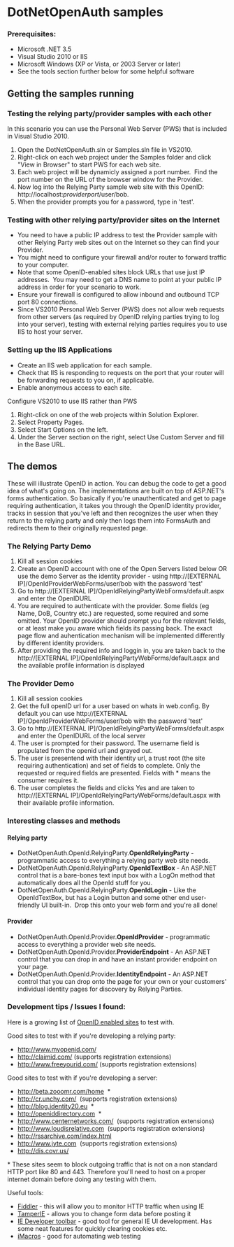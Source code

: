 <html>
<body>
	<h1>
    DotNetOpenAuth samples
</h1>
<h3>
    Prerequisites:</h3>
<ul>
    <li>Microsoft .NET 3.5</li>
    <li>Visual Studio 2010 or IIS</li>
    <li>Microsoft Windows (XP or Vista, or 2003 Server or later)</li>
    <li>See the tools section further below for some helpful software </li>
</ul>
<h2>
    Getting the samples running</h2>
<h3>
    Testing the relying party/provider samples with each other</h3>
<p>
    In this scenario you can use the Personal Web Server (PWS) that is included in Visual
    Studio 2010.</p>
<ol>
    <li>Open the DotNetOpenAuth.sln or Samples.sln file in VS2010.</li>
    <li>Right-click on each web project under the Samples folder and click "View in Browser"
        to start PWS for each web site.</li>
    <li>Each web project will be dynamicly assigned a port number.&nbsp; Find the port number
        on the URL of the browser window for the Provider.&nbsp; </li>
    <li>Now log into the Relying Party sample web site with this OpenID: http://localhost:<i>providerport</i>/user/bob.
    </li>
    <li>When the provider prompts you for a password, type in &#39;test&#39;.</li>
</ol>
<h3>
    Testing with other relying party/provider sites on the Internet</h3>
<ul>
    <li>You need to have a public IP address to test the Provider sample with other Relying
        Party web sites out on the Internet so they can find your Provider.&nbsp; </li>
    <li>You might need to configure your firewall and/or router to forward traffic to your
        computer.</li>
    <li>Note that some OpenID-enabled sites block URLs that use just IP addresses.&nbsp;
        You may need to get a DNS name to point at your public IP address in order for your
        scenario to work.</li>
    <li>Ensure your firewall is configured to allow inbound and outbound TCP port 80 connections.</li>
    <li>Since VS2010 Personal Web Server (PWS) does not allow web requests from other servers
        (as required by OpenID relying parties trying to log into your server), testing
        with external relying parties requires you to use IIS to host your server.</li>
</ul>
<h3>
    Setting up the IIS Applications</h3>
<ul>
    <li>Create an IIS web application for each sample.&nbsp; </li>
    <li>Check that IIS is responding to requests on the port that your router will be forwarding
        requests to you on, if applicable.</li>
    <li>Enable anonymous access to each site.</li>
</ul>
<p>
    Configure VS2010 to use IIS rather than PWS</p>
<ol>
    <li>Right-click on one of the web projects within Solution Explorer.</li>
    <li>Select Property Pages.</li>
    <li>Select Start Options on the left.</li>
    <li>Under the Server section on the right, select Use Custom Server and fill in the
        Base URL.</li>
</ol>
<h2>
    The demos</h2>
<p>
    These will illustrate OpenID in action. You can debug the code to get a good idea
    of what's going on. The implementations are built on top of ASP.NET's forms authentication.
    So basically if you're unauthenticated and get to page requiring authentication,
    it takes you through the OpenID identity provider, tracks in session that you've
    left and then recognizes the user when they return to the relying party and only
    then logs them into FormsAuth and redirects them to their originally requested page.
</p>
<h3>
    The Relying Party Demo
</h3>
<ol>
    <li>Kill all session cookies</li>
    <li>Create an OpenID account with one of the Open Servers listed below OR use the demo
        Server as the identity provider - using http://[EXTERNAL IP]/OpenIdProviderWebForms/user/bob
        with the password 'test'</li>
    <li>Go to http://[EXTERNAL IP]/OpenIdRelyingPartyWebForms/default.aspx and enter the
        OpenIDURL</li>
    <li>You are required to authenticate with the provider. Some fields (eg Name, DoB, Country
        etc.) are requested, some required and some omitted. Your OpenID provider should
        prompt you for the relevant fields, or at least make you aware which fields its
        passing back. The exact page flow and auhentication mechanism will be implemented
        differently by different identity providers.</li>
    <li>After providing the required info and loggin in, you are taken back to the http://[EXTERNAL
        IP]/OpenIdRelyingPartyWebForms/default.aspx and the available profile information
        is displayed</li>
</ol>
<h3>
    The Provider Demo
</h3>
<ol>
    <li>Kill all session cookies</li>
    <li>Get the full openID url for a user based on whats in web.config. By default you
        can use http://[EXTERNAL IP]/OpenIdProviderWebForms/user/bob with the password 'test'</li>
    <li>Go to http://[EXTERNAL IP]/OpenIdRelyingPartyWebForms/default.aspx and enter the
        OpenIDURL of the local server</li>
    <li>The user is prompted for their password. The username field is propulated from the
        openid url and grayed out.</li>
    <li>The user is presentend with their identity url, a trust root (the site requiring
        authentication) and set of fields to complete. Only the requested or required fields
        are presented. Fields with * means the consumer requires it. </li>
    <li>The user completes the fields and clicks Yes and are taken to http://[EXTERNAL IP]/OpenIdRelyingPartyWebForms/default.aspx
        with their available profile information.</li>
</ol>
<h3>
    Interesting classes and methods</h3>
<h4>
    Relying party</h4>
<ul>
    <li>DotNetOpenAuth.OpenId.RelyingParty.<b>OpenIdRelyingParty</b> - programmatic access
        to everything a relying party web site needs.</li>
    <li>DotNetOpenAuth.OpenId.RelyingParty.<b>OpenIdTextBox</b> - An ASP.NET control that
        is a bare-bones text input box with a LogOn method that automatically does all the
        OpenId stuff for you.</li>
    <li>DotNetOpenAuth.OpenId.RelyingParty.<b>OpenIdLogin</b> - Like the OpenIdTextBox,
        but has a Login button and some other end user-friendly UI built-in.&nbsp; Drop
        this onto your web form and you&#39;re all done!</li>
</ul>
<h4>
    Provider</h4>
<ul>
    <li>DotNetOpenAuth.OpenId.Provider.<b>OpenIdProvider</b> - programmatic access to everything
        a provider web site needs.</li>
    <li>DotNetOpenAuth.OpenId.Provider.<b>ProviderEndpoint</b> - An ASP.NET control that
        you can drop in and have an instant provider endpoint on your page.</li>
    <li>DotNetOpenAuth.OpenId.Provider.<b>IdentityEndpoint</b> - An ASP.NET control that
        you can drop onto the page for your own or your customers&#39; individual identity
        pages for discovery by Relying Parties.</li>
</ul>
<h3>
    Development tips / Issues I found:</h3>
<p>
    Here is a growing list of <a href="http://openiddirectory.com/allcats.html">OpenID enabled
        sites</a> to test with.
</p>
<p>
    Good sites to test with if you're developing a relying party:
</p>
<ul>
    <li><a href="http://www.myopenid.com/">http://www.myopenid.com/</a></li>
    <li><a href="http://claimid.com/">http://claimid.com/</a> (supports registration extensions)</li>
    <li><a href="http://www.freeyourid.com/">http://www.freeyourid.com/</a> (supports registration
        extensions)</li>
</ul>
<p>
    Good sites to test with if you're developing a server:
</p>
<ul>
    <li><a href="http://beta.zooomr.com/home">http://beta.zooomr.com/home</a>&nbsp; *</li>
    <li><a href="http://cr.unchy.com/">http://cr.unchy.com/</a>&nbsp; (supports registration
        extensions)</li>
    <li><a href="http://blog.identity20.eu">http://blog.identity20.eu</a>&nbsp; *</li>
    <li><a href="http://openiddirectory.com">http://openiddirectory.com</a>&nbsp; *</li>
    <li><a href="http://www.centernetworks.com/">http://www.centernetworks.com/</a>&nbsp;
        (supports registration extensions)</li>
    <li><a href="http://www.loudisrelative.com">http://www.loudisrelative.com</a>&nbsp;
        (supports registration extensions)</li>
    <li><a href="http://rssarchive.com/index.html">http://rssarchive.com/index.html</a>&nbsp;
    </li>
    <li><a href="http://www.jyte.com">http://www.jyte.com</a>&nbsp; (supports registration
        extensions)</li>
    <li><a href="http://dis.covr.us/">http://dis.covr.us/</a>&nbsp; </li>
</ul>
* These sites seem to block outgoing traffic that is not on a non standard HTTP
port like 80 and 443. Therefore you'll need to host on a proper internet domain
before doing any testing with them.
<p>
    Useful tools:</p>
<ul>
    <li><a href="http://www.fiddlertool.com/fiddler/">Fiddler</a> - this will allow you
        to monitor HTTP traffic when using IE</li>
    <li><a href="http://www.bayden.com/Other/">TamperIE</a> - allows you to change form
        data before posting it</li>
    <li><a href="http://www.microsoft.com/downloads/details.aspx?familyid=E59C3964-672D-4511-BB3E-2D5E1DB91038&amp;displaylang=en">
        IE Developer toolbar</a> - good tool for general IE UI development. Has some neat
        features for quickly clearing cookies etc.</li>
    <li><a href="http://www.iopus.com/download/">iMacros</a> - good for automating web testing</li>
</ul>

</body>
</html>
